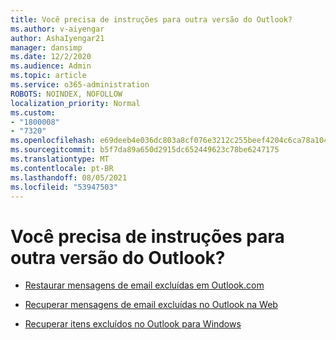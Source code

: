 ```yaml
---
title: Você precisa de instruções para outra versão do Outlook?
ms.author: v-aiyengar
author: AshaIyengar21
manager: dansimp
ms.date: 12/2/2020
ms.audience: Admin
ms.topic: article
ms.service: o365-administration
ROBOTS: NOINDEX, NOFOLLOW
localization_priority: Normal
ms.custom:
- "1800008"
- "7320"
ms.openlocfilehash: e69deeb4e036dc803a8cf076e3212c255beef4204c6ca78a104750332b5d3a71
ms.sourcegitcommit: b5f7da89a650d2915dc652449623c78be6247175
ms.translationtype: MT
ms.contentlocale: pt-BR
ms.lasthandoff: 08/05/2021
ms.locfileid: "53947503"
---
```

# <a name="do-you-need-instructions-for-another-version-of-outlook"></a>Você precisa de instruções para outra versão do Outlook?

- [Restaurar mensagens de email excluídas em Outlook.com](https://support.microsoft.com/office/restore-deleted-email-messages-in-outlook-com-cf06ab1b-ae0b-418c-a4d9-4e895f83ed50)

- [Recuperar mensagens de email excluídas no Outlook na Web](https://support.microsoft.com/office/recover-deleted-email-messages-in-outlook-on-the-web-a8ca78ac-4721-4066-95dd-571842e9fb11)

- [Recuperar itens excluídos no Outlook para Windows](https://support.microsoft.com/office/recover-deleted-items-in-outlook-for-windows-49e81f3c-c8f4-4426-a0b9-c0fd751d48ce)